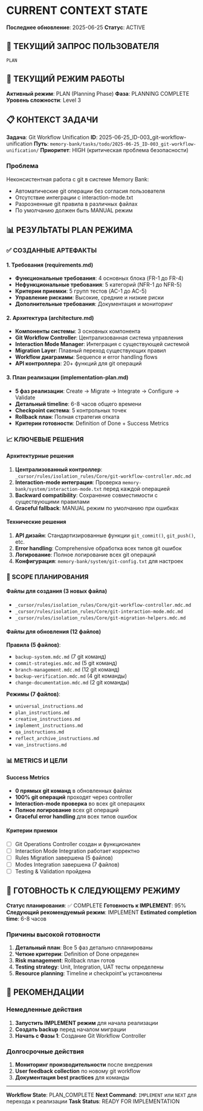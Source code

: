 # CURRENT CONTEXT STATE

**Последнее обновление**: 2025-06-25
**Статус**: ACTIVE

## 🎯 ТЕКУЩИЙ ЗАПРОС ПОЛЬЗОВАТЕЛЯ
```
PLAN
```

## 🔧 ТЕКУЩИЙ РЕЖИМ РАБОТЫ
**Активный режим**: PLAN (Planning Phase)
**Фаза**: PLANNING COMPLETE
**Уровень сложности**: Level 3

## 📋 КОНТЕКСТ ЗАДАЧИ
**Задача**: Git Workflow Unification
**ID**: 2025-06-25_ID-003_git-workflow-unification
**Путь**: `memory-bank/tasks/todo/2025-06-25_ID-003_git-workflow-unification/`
**Приоритет**: HIGH (критическая проблема безопасности)

### Проблема
Неконсистентная работа с git в системе Memory Bank:
- Автоматические git операции без согласия пользователя
- Отсутствие интеграции с interaction-mode.txt
- Разрозненные git правила в различных файлах
- По умолчанию должен быть MANUAL режим

## 📊 РЕЗУЛЬТАТЫ PLAN РЕЖИМА

### ✅ СОЗДАННЫЕ АРТЕФАКТЫ

#### 1. Требования (requirements.md)
- **Функциональные требования**: 4 основных блока (FR-1 до FR-4)
- **Нефункциональные требования**: 5 категорий (NFR-1 до NFR-5)
- **Критерии приемки**: 5 групп тестов (AC-1 до AC-5)
- **Управление рисками**: Высокие, средние и низкие риски
- **Дополнительные требования**: Документация и мониторинг

#### 2. Архитектура (architecture.md)
- **Компоненты системы**: 3 основных компонента
- **Git Workflow Controller**: Централизованная система управления
- **Interaction Mode Manager**: Интеграция с существующей системой
- **Migration Layer**: Плавный переход существующих правил
- **Workflow диаграммы**: Sequence и error handling flows
- **API контроллера**: 20+ функций для git операций

#### 3. План реализации (implementation-plan.md)
- **5 фаз реализации**: Create → Migrate → Integrate → Configure → Validate
- **Детальный timeline**: 6-8 часов общего времени
- **Checkpoint система**: 5 контрольных точек
- **Rollback план**: Полная стратегия отката
- **Критерии готовности**: Definition of Done + Success Metrics

### 📈 КЛЮЧЕВЫЕ РЕШЕНИЯ

#### Архитектурные решения
1. **Централизованный контроллер**: `_cursor/rules/isolation_rules/Core/git-workflow-controller.mdc.md`
2. **Interaction-mode интеграция**: Проверка `memory-bank/system/interaction-mode.txt` перед каждой операцией
3. **Backward compatibility**: Сохранение совместимости с существующими правилами
4. **Graceful fallback**: MANUAL режим по умолчанию при ошибках

#### Технические решения
1. **API дизайн**: Стандартизированные функции `git_commit()`, `git_push()`, etc.
2. **Error handling**: Comprehensive обработка всех типов git ошибок
3. **Логирование**: Полное логирование всех git операций
4. **Конфигурация**: `memory-bank/system/git-config.txt` для настроек

### 🎯 SCOPE ПЛАНИРОВАНИЯ

#### Файлы для создания (3 новых файла)
- `_cursor/rules/isolation_rules/Core/git-workflow-controller.mdc.md`
- `_cursor/rules/isolation_rules/Core/git-interaction-mode.mdc.md`
- `_cursor/rules/isolation_rules/Core/git-migration-helpers.mdc.md`

#### Файлы для обновления (12 файлов)
**Правила (5 файлов)**:
- `backup-system.mdc.md` (7 git команд)
- `commit-strategies.mdc.md` (5 git команд)
- `branch-management.mdc.md` (12 git команд)
- `backup-verification.mdc.md` (4 git команды)
- `change-documentation.mdc.md` (2 git команды)

**Режимы (7 файлов)**:
- `universal_instructions.md`
- `plan_instructions.md`
- `creative_instructions.md`
- `implement_instructions.md`
- `qa_instructions.md`
- `reflect_archive_instructions.md`
- `van_instructions.md`

### 📊 METRICS И ЦЕЛИ

#### Success Metrics
- **0 прямых git команд** в обновленных файлах
- **100% git операций** проходят через controller
- **Interaction-mode проверка** во всех git операциях
- **Полное логирование** всех git операций
- **Graceful error handling** для всех типов ошибок

#### Критерии приемки
- [ ] Git Operations Controller создан и функционален
- [ ] Interaction Mode Integration работает корректно
- [ ] Rules Migration завершена (5 файлов)
- [ ] Modes Integration завершена (7 файлов)
- [ ] Testing & Validation пройдена

## 🚀 ГОТОВНОСТЬ К СЛЕДУЮЩЕМУ РЕЖИМУ

**Статус планирования**: ✅ COMPLETE
**Готовность к IMPLEMENT**: 95%
**Следующий рекомендуемый режим**: IMPLEMENT
**Estimated completion time**: 6-8 часов

### Причины высокой готовности
1. **Детальный план**: Все 5 фаз детально спланированы
2. **Четкие критерии**: Definition of Done определен
3. **Risk management**: Rollback план готов
4. **Testing strategy**: Unit, Integration, UAT тесты определены
5. **Resource planning**: Timeline и checkpoint'ы установлены

## 📝 РЕКОМЕНДАЦИИ

### Немедленные действия
1. **Запустить IMPLEMENT режим** для начала реализации
2. **Создать backup** перед началом миграции
3. **Начать с Фазы 1**: Создание Git Workflow Controller

### Долгосрочные действия
1. **Мониторинг производительности** после внедрения
2. **User feedback collection** по новому git workflow
3. **Документация best practices** для команды

---

**Workflow State**: PLAN_COMPLETE
**Next Command**: `IMPLEMENT` или `NEXT` для перехода к реализации
**Task Status**: READY FOR IMPLEMENTATION